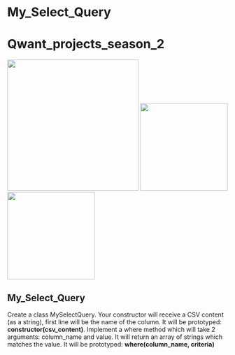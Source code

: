 # My_Select_Query
 
# Qwant_projects_season_2
<p float="left">
  <img src="https://scontent.fala4-2.fna.fbcdn.net/v/t1.0-9/87980785_134101034805249_1709733584689954816_o.png?_nc_cat=111&ccb=2&_nc_sid=e3f864&_nc_ohc=8KNQMSyDcS4AX_VIWRG&_nc_ht=scontent.fala4-2.fna&oh=602770287a6ad3abf58bf9a5940989ca&oe=5FF27F5E" width="300" />
  <img src="https://aifc.kz/files/news/857/img/bea-trener-08.jpg" width="200" /> 
  <img src="https://qwasar.io/wp-content/uploads/2019/07/Qwasar-Logo-07.png" width="200" />
</p>

## My_Select_Query
Create a class MySelectQuery.
Your constructor will receive a CSV content (as a string), first line will be the name of the column. It will be prototyped: **constructor(csv_content)**. Implement a where method which will take 2 arguments: column_name and value. It will return an array of strings which matches the value. It will be prototyped: **where(column_name, criteria)**

